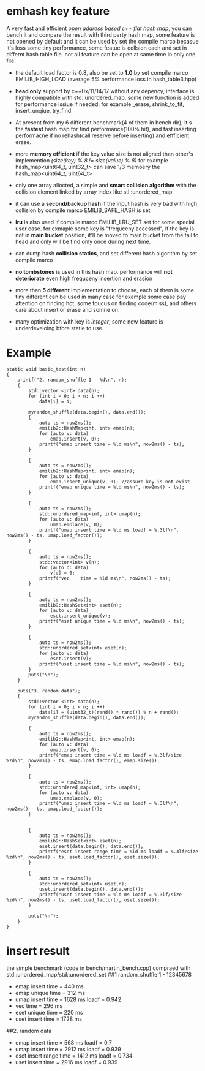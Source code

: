 # emhash key feature
A very fast and efficient *open address based c++ flat hash map*, you can bench it and compare the result with third party hash map,
some feature is not opened by default and it can be used by set the compile marco becasue it's loss some tiny performance, some featue is collsion each and set in differnt hash table file. not all feature can be open at same time in only one file.

- the default load factor is 0.8, also be set to **1.0** by set compile marco EMILIB_HIGH_LOAD (average 5% performance loss in hash_table3.hpp)

- **head only** support by c++0x/11/14/17 without any depency, interface is highly compatible with std::unordered_map, some new function is added for performance issiue if needed. for example _erase, shrink_to_fit, insert_unqiue, try_find

- At present from my 6 different benchmark(4 of them in bench dir), it's the **fastest** hash map for find performance(100% hit), and fast inserting performacne if no rehash(call reserve before inserting) and effficient erase.

- more **memory efficient** if the key.value size is not aligned than other's implemention *(size(key) % 8 != size(value) % 8)* 
for example hash_map<uint64_t, uint32_t> can save 1/3 memoery the hash_map<uint64_t, uint64_t>

- only one array allocted, a simple and **smart collision algorithm** with the collision element linked by array index like stl::unordered_map

- it can use a **second/backup hash** if the input hash is very bad with high collision by compile marco EMILIB_SAFE_HASH is set

- **lru** is also used if compile marco EMILIB_LRU_SET set for some special user case. for exmaple some key is "frequceny accessed", if the key is not in **main bucket** position, it'll be moved to main bucket from the tail to head and only  will be find only once during next time.

- can dump hash **collision statics**, and set different hash algorithm by set compile marco

- **no tombstones** is used in this hash map. performance will **not deteriorate** even high frequceny insertion and erasion
- more than **5 different** implementation to choose, each of them is some tiny different can be used in many case
for example some case pay attention on finding hot, some foucus on finding code(miss), and others care about insert or erase and somne on.

- many optimization with key is *integer*, some new feature is underdeveloing bfore statle to use.

# Example

```
static void basic_test(int n)
{
    printf("2. random_shuffle 1 - %d\n", n);
    {
        std::vector <int> data(n);
        for (int i = 0; i < n; i ++)
            data[i] = i;

        myrandom_shuffle(data.begin(), data.end());
        {
            auto ts = now2ms();
            emilib2::HashMap<int, int> emap(n);
            for (auto v: data)
                emap.insert(v, 0);
            printf("emap insert time = %ld ms\n", now2ms() - ts);
        }

        {
            auto ts = now2ms();
            emilib2::HashMap<int, int> emap(n);
            for (auto v: data)
                emap.insert_unique(v, 0); //assure key is not exist
            printf("emap unique time = %ld ms\n", now2ms() - ts);
        }

        {
            auto ts = now2ms();
            std::unordered_map<int, int> umap(n);
            for (auto v: data)
                umap.emplace(v, 0);
            printf("umap insert time = %ld ms loadf = %.3lf\n", now2ms() - ts, umap.load_factor());
        }

        {
            auto ts = now2ms();
            std::vector<int> v(n);
            for (auto d: data)
                v[d] = 0;
            printf("vec    time = %ld ms\n", now2ms() - ts);
        }

        {
            auto ts = now2ms();
            emilib9::HashSet<int> eset(n);
            for (auto v: data)
                eset.insert_unique(v);
            printf("eset unique time = %ld ms\n", now2ms() - ts);
        }

        {
            auto ts = now2ms();
            std::unordered_set<int> eset(n);
            for (auto v: data)
                eset.insert(v);
            printf("uset insert time = %ld ms\n", now2ms() - ts);
        }
        puts("\n");
    }

    puts("3. random data");
    {
        std::vector <int> data(n);
        for (int i = 0; i < n; i ++)
            data[i] = (uint32_t)(rand() * rand()) % n + rand();
        myrandom_shuffle(data.begin(), data.end());

        {
            auto ts = now2ms();
            emilib2::HashMap<int, int> emap(n);
            for (auto v: data)
                emap.insert(v, 0);
            printf("emap insert time = %ld ms loadf = %.3lf/size %zd\n", now2ms() - ts, emap.load_factor(), emap.size());
        }

        {
            auto ts = now2ms();
            std::unordered_map<int, int> umap(n);
            for (auto v: data)
                umap.emplace(v, 0);
            printf("umap insert time = %ld ms loadf = %.3lf\n", now2ms() - ts, umap.load_factor());
        }


        {
            auto ts = now2ms();
            emilib9::HashSet<int> eset(n);
            eset.insert(data.begin(), data.end());
            printf("eset insert range time = %ld ms loadf = %.3lf/size %zd\n", now2ms() - ts, eset.load_factor(), eset.size());
        }

        {
            auto ts = now2ms();
            std::unordered_set<int> uset(n);
            uset.insert(data.begin(), data.end());
            printf("uset insert time = %ld ms loadf = %.3lf/size %zd\n", now2ms() - ts, uset.load_factor(), uset.size());
        }

        puts("\n");
    }
}
```


# insert result
the simple benchmark (code in bench/martin_bench.cpp) compraed with std::unordered_map/std::unordered_set
##1 random_shuffle 1 - 12345678
* emap insert time = 440 ms
* emap unique time = 312 ms
* umap insert time = 1628 ms loadf = 0.942
* vec    time = 296 ms
* eset unique time = 220 ms
* uset insert time = 1728 ms

##2. random data
*    emap insert time = 568 ms loadf = 0.7
*    umap insert time = 2912 ms loadf = 0.939
*    eset insert range time = 1412 ms loadf = 0.734
*    uset insert time = 2916 ms loadf = 0.939

